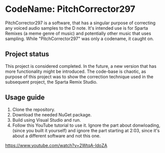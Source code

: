 # CodeName: PitchCorrector297

PitchCorrector297 is a software, that has a singular purpose of correcting any voiced audio samples to the D note. It's intended use is for Sparta Remixes (a meme genre of music) and potentially other music that uses sampling. While "PitchCorrector297" was only a codename, it caught on.

## Project status
This project is considered completed. In the future, a new version that has more functionality might be introduced. The code-base is chaotic, as purpose of this project was to show the correction technique used in the subsequent project, the Sparta Remix Studio.

## Usage guide
1) Clone the repository.
2) Download the needed NuGet package.
3) Build using Visual Studio and run.
4) Follow this YouTube tutorial to use it. Ignore the part about donwloading, (since you built it yourself) and ignore the part starting at 2:03, since it's about a different software and not this one.

https://www.youtube.com/watch?v=2WtqA-IdoZA
